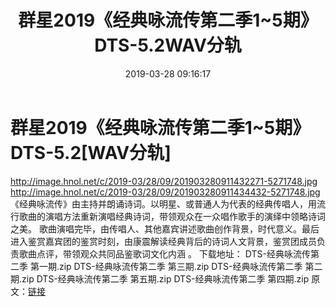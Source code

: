 ﻿---
title: 群星2019《经典咏流传第二季1~5期》DTS-5.2WAV分轨
date: 2019-03-28 09:16:17
categories: 新碟专辑、稀有等精品
tags: 华语中文
---
# 群星2019《经典咏流传第二季1~5期》DTS-5.2[WAV分轨]

http://image.hnol.net/c/2019-03/28/09/201903280911432271-5271748.jpg
http://image.hnol.net/c/2019-03/28/09/201903280911434432-5271748.jpg
《经典咏流传》由主持并朗诵诗词。以明星、或普通人为代表的经典传唱人，用流行歌曲的演唱方法重新演唱经典诗词，带领观众在一众唱作歌手的演绎中领略诗词之美。
歌曲演唱完毕，由传唱人、其他嘉宾讲述歌曲创作背景，时代意义。最后进入鉴赏嘉宾团的鉴赏时刻，由康震解读经典背后的诗词人文背景，鉴赏团成员负责歌曲点评，带领观众共同品鉴歌词文化内涵
。
下载地址：
DTS-经典咏流传第二季 第一期.zip
DTS-经典咏流传第二季 第三期.zip
DTS-经典咏流传第二季 第二期.zip
DTS-经典咏流传第二季 第五期.zip
DTS-经典咏流传第二季 第四期.zip
原文：[链接](https://blog.sina.com.cn/s/blog_1647c7e760102zas7.html)